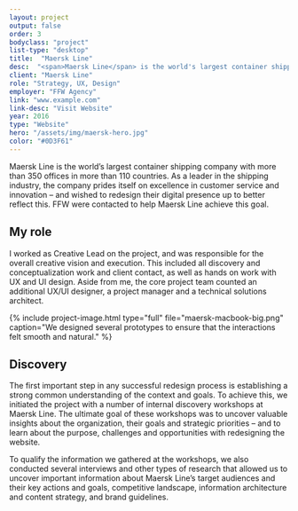 ```yaml
---
layout: project
output: false
order: 3
bodyclass: "project"
list-type: "desktop"
title:  "Maersk Line"
desc:  "<span>Maersk Line</span> is the world's largest container shipping company, and wanted to redesign their website to match the excellence in customer service, that they pride themselves on."
client: "Maersk Line"
role: "Strategy, UX, Design"
employer: "FFW Agency"
link: "www.example.com"
link-desc: "Visit Website"
year: 2016
type: "Website"
hero: "/assets/img/maersk-hero.jpg"
color: "#0D3F61"
---
```


Maersk Line is the world’s largest container shipping company with more than 350 offices in more than 110 countries. As a leader in the shipping industry, the company prides itself on excellence in customer service and innovation – and wished to redesign their digital presence up to better reflect this. FFW were contacted to help Maersk Line achieve this goal.

My role
---------
I worked as Creative Lead on the project, and was responsible for the overall creative vision and execution. This included all discovery and conceptualization work and client contact, as well as hands on work with UX and UI design. Aside from me, the core project team counted an additional UX/UI designer, a project manager and a technical solutions architect.

{% include project-image.html type="full" file="maersk-macbook-big.png" caption="We designed several prototypes to ensure that the interactions felt smooth and natural." %}

Discovery
---------
The first important step in any successful redesign process is establishing a strong common understanding of the context and goals. To achieve this, we initiated the project with a number of internal discovery workshops at Maersk Line. The ultimate goal of these workshops was to uncover valuable insights about the organization, their goals and strategic priorities – and to learn about the purpose, challenges and opportunities with redesigning the website.

To qualify the information we gathered at the workshops, we also conducted several interviews and other types of research that allowed us to uncover important information about Maersk Line’s target audiences and their key actions and goals, competitive landscape, information architecture and content strategy, and brand guidelines.
